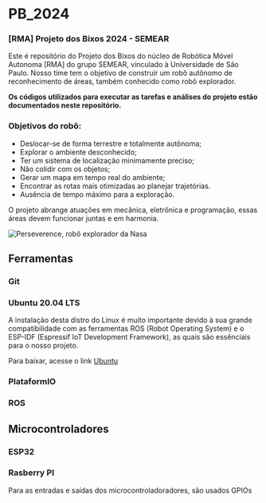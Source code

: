# PB_2024

### [RMA] Projeto dos Bixos 2024 - SEMEAR
Este é repositório do Projeto dos Bixos do núcleo de Robótica Móvel Autonoma [RMA] do grupo SEMEAR, vinculado à Universidade de São Paulo. Nosso time tem o objetivo de construir um robô autônomo de reconhecimento de áreas, também conhecido como robô explorador. 

**Os códigos utilizados para executar as tarefas e análises do projeto estão documentados neste repositório.**

### Objetivos do robô:
- Deslocar-se de forma terrestre e totalmente autônoma;
- Explorar o ambiente desconhecido;
- Ter um sistema de localização minimamente preciso;
- Não colidir com os objetos;
- Gerar um mapa em tempo real do ambiente;
- Encontrar as rotas mais otimizadas ao planejar trajetórias.
- Ausência de tempo máximo para a exploração.

O projeto abrange atuações em mecânica, eletrônica e programação, essas áreas devem funcionar juntas e em harmonia.

![Perseverence, robô explorador da Nasa](https://s2.glbimg.com/BYR-XBxo73uWsG6s5jsWnZDdlRg=/620x350/e.glbimg.com/og/ed/f/original/2021/02/18/117021449_diana6.jpg)

## Ferramentas

### Git

### Ubuntu 20.04 LTS
A instalação desta distro do Linux é muito importante devido à sua grande compatibilidade com as ferramentas ROS (Robot Operating System) e o ESP-IDF (Espressif IoT Development Framework), as quais são essênciais para o nosso projeto.

Para baixar, acesse o link [Ubuntu](https://ubuntu.com/download)

### PlataformIO

### ROS

## Microcontroladores

### ESP32

### Rasberry PI

Para as entradas e saídas dos microcontroladoradores, são usados GPIOs

